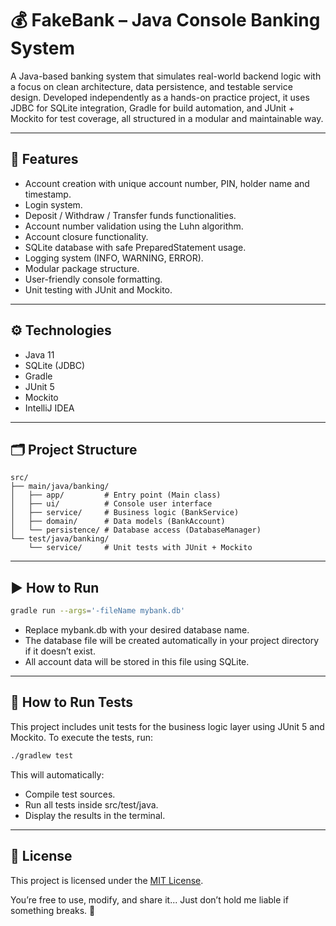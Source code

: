 # 💰 FakeBank – Java Console Banking System

A Java-based banking system that simulates real-world backend logic with a focus on clean architecture, data persistence, and testable service design.
Developed independently as a hands-on practice project, it uses JDBC for SQLite integration, Gradle for build automation, and JUnit + Mockito for test coverage, all structured in a modular and maintainable way.


---

## 🏦 Features

- Account creation with unique account number, PIN, holder name and timestamp.
- Login system.
- Deposit / Withdraw / Transfer funds functionalities.
- Account number validation using the Luhn algorithm.
- Account closure functionality.
- SQLite database with safe PreparedStatement usage.
- Logging system (INFO, WARNING, ERROR).
- Modular package structure.
- User-friendly console formatting.
- Unit testing with JUnit and Mockito.

---

## ⚙️ Technologies

- Java 11
- SQLite (JDBC)
- Gradle
- JUnit 5
- Mockito
- IntelliJ IDEA

---

## 🗂️ Project Structure

```text
src/
├── main/java/banking/
│   ├── app/         # Entry point (Main class)
│   ├── ui/          # Console user interface
│   ├── service/     # Business logic (BankService)
│   ├── domain/      # Data models (BankAccount)
│   └── persistence/ # Database access (DatabaseManager)
└── test/java/banking/
    └── service/     # Unit tests with JUnit + Mockito
```
---

## ▶️ How to Run

```bash
gradle run --args='-fileName mybank.db'
```
- Replace mybank.db with your desired database name.
- The database file will be created automatically in your project directory if it doesn’t exist.
- All account data will be stored in this file using SQLite.

---

## 🔬 How to Run Tests

This project includes unit tests for the business logic layer using JUnit 5 and Mockito.
To execute the tests, run:

```bash
./gradlew test
```
This will automatically:
- Compile test sources.
- Run all tests inside src/test/java.
- Display the results in the terminal.

---

## 📝 License

This project is licensed under the [MIT License](https://choosealicense.com/licenses/mit/).

You’re free to use, modify, and share it... Just don’t hold me liable if something breaks. 👾
